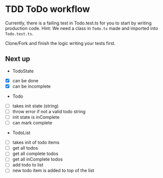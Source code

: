 # TDD ToDo workflow

Currently, there is a failing test in Todo.test.ts for you to start by writing production code. Hint: We need a class in `Todo.ts` made and imported into `Todo.test.ts`.

Clone/Fork and finish the logic writing your tests first.

## Next up

- TodoState
- [x] can be done
- [x] can be incomplete
- Todo
- [ ] takes init state (string)
- [ ] throw error if not a valid todo string
- [ ] init state is inComplete
- [ ] can mark complete
- TodoList
- [ ] takes init of todo items
- [ ] get all todos
- [ ] get all complete todos
- [ ] get all inComplete todos
- [ ] add todo to list
- [ ] new todo item is added to top of the list
